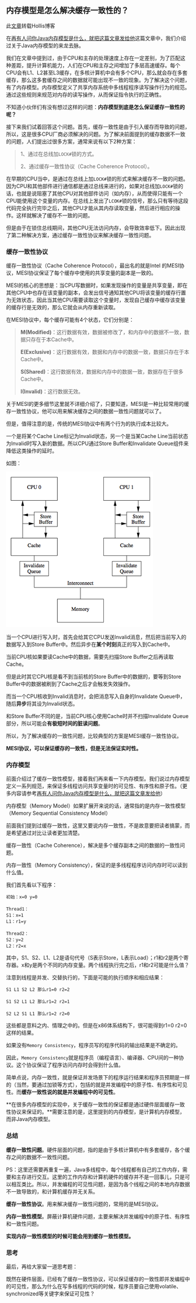 ## 内存模型是怎么解决缓存一致性的？

此[文章](http://www.hollischuang.com/archives/2662)转载Hollis博客

在[再有人问你Java内存模型是什么，就把这篇文章发给他](http://www.hollischuang.com/archives/2550)这篇文章中，我们介绍过关于Java内存模型的来龙去脉。

我们在文章中提到过，由于CPU和主存的处理速度上存在一定差别，为了匹配这种差距，提升计算机能力，人们在CPU和主存之间增加了多层高速缓存。每个CPU会有L1、L2甚至L3缓存，在多核计算机中会有多个CPU，那么就会存在多套缓存，那么这多套缓存之间的数据就可能出现不一致的现象。为了解决这个问题，有了内存模型。内存模型定义了共享内存系统中多线程程序读写操作行为的规范。通过这些规则来规范对内存的读写操作，从而保证指令执行的正确性。

不知道小伙伴们有没有想过这样的问题：**内存模型到底是怎么保证缓存一致性的呢？**

接下来我们试着回答这个问题。首先，缓存一致性是由于引入缓存而导致的问题，所以，这是很多CPU厂商必须解决的问题。为了解决前面提到的缓存数据不一致的问题，人们提出过很多方案，通常来说有以下2种方案：

> 1、通过在总线加`LOCK#`锁的方式。
>
> 2、通过缓存一致性协议（Cache Coherence Protocol）。

在早期的CPU当中，是通过在总线上加`LOCK#`锁的形式来解决缓存不一致的问题。因为CPU和其他部件进行通信都是通过总线来进行的，如果对总线加`LOCK#`锁的话，也就是说阻塞了其他CPU对其他部件访问（如内存），从而使得只能有一个CPU能使用这个变量的内存。在总线上发出了`LCOK#`锁的信号，那么只有等待这段代码完全执行完毕之后，其他CPU才能从其内存读取变量，然后进行相应的操作。这样就解决了缓存不一致的问题。

但是由于在锁住总线期间，其他CPU无法访问内存，会导致效率低下。因此出现了第二种解决方案，通过缓存一致性协议来解决缓存一致性问题。

### 缓存一致性协议

缓存一致性协议（Cache Coherence Protocol），最出名的就是Intel 的MESI协议，MESI协议保证了每个缓存中使用的共享变量的副本是一致的。

MESI的核心的思想是：当CPU写数据时，如果发现操作的变量是共享变量，即在其他CPU中也存在该变量的副本，会发出信号通知其他CPU将该变量的缓存行置为无效状态，因此当其他CPU需要读取这个变量时，发现自己缓存中缓存该变量的缓存行是无效的，那么它就会从内存重新读取。

在MESI协议中，每个缓存可能有4个状态，它们分别是：

> **M(Modified)**：这行数据有效，数据被修改了，和内存中的数据不一致，数据只存在于本Cache中。
>
> **E(Exclusive)**：这行数据有效，数据和内存中的数据一致，数据只存在于本Cache中。
>
> **S(Shared)**：这行数据有效，数据和内存中的数据一致，数据存在于很多Cache中。
>
> **I(Invalid)**：这行数据无效。

关于MESI的更多细节这里就不详细介绍了，只要知道，MESI是一种比较常用的缓存一致性协议，他可以用来解决缓存之间的数据一致性问题就可以了。

但是，值得注意的是，传统的MESI协议中有两个行为的执行成本比较大。

一个是将某个Cache Line标记为Invalid状态，另一个是当某Cache Line当前状态为Invalid时写入新的数据。所以CPU通过Store Buffer和Invalidate Queue组件来降低这类操作的延时。

如图：

![cache_sync](assets/cache_sync.png) 



当一个CPU进行写入时，首先会给其它CPU发送Invalid消息，然后把当前写入的数据写入到Store Buffer中。然后异步在**某个时刻**真正的写入到Cache中。

当前CPU核如果要读Cache中的数据，需要先扫描Store Buffer之后再读取Cache。

但是此时其它CPU核是看不到当前核的Store Buffer中的数据的，要等到Store Buffer中的数据被刷到了Cache之后才会触发失效操作。

而当一个CPU核收到Invalid消息时，会把消息写入自身的Invalidate Queue中，随后**异步**将其设为Invalid状态。

和Store Buffer不同的是，当前CPU核心使用Cache时并不扫描Invalidate Queue部分，所以可能会**有极短时间的脏读问题**。

所以，为了解决缓存的一致性问题，比较典型的方案是MESI缓存一致性协议。

**MESI协议，可以保证缓存的一致性，但是无法保证实时性。**

### 内存模型

前面介绍过了缓存一致性模型，接着我们再来看一下内存模型。我们说过内存模型定义一系列规范，来保证多线程访问共享变量时的可见性、有序性和原子性。（更多内容请参考[再有人问你Java内存模型是什么，就把这篇文章发给他](http://www.hollischuang.com/archives/2550)）

内存模型（Memory Model）如果扩展开来说的话，通常指的是内存一致性模型（Memory Sequential Consistency Model）

前面我们提到过缓存一致性，这里又要说内存一致性，不是故意要把读者搞蒙，而是希望通过对比让读者更加清楚。

缓存一致性（Cache Coherence），解决是多个缓存副本之间的数据的一致性问题。

内存一致性（Memory Consistency），保证的是多线程程序访问内存时可以读到什么值。

我们首先看以下程序：

```
初始：x=0 y=0

Thread1：
S1：x=1
L1：r1=y

Thread2：
S2：y=2
L2：r2=x
```

其中，S1、S2、L1、L2是语句代号（S表示Store，L表示Load）；r1和r2是两个寄存器。x和y是两个不同的内存变量。两个线程执行完之后，r1和r2可能是什么值？

注意到线程是并发、交替执行的，下面是可能的执行顺序和相应结果：

```
S1 L1 S2 L2 那么r1=0 r2=2

S1 S2 L1 L2 那么r1=2 r2=1

S2 L2 S1 L1 那么r1=2 r2=0
```

这些都是意料之内、情理之中的。但是在x86体系结构下，很可能得到r1=0 r2=0这样的结果。

如果没有`Memory Consistency`，程序员写的程序代码的输出结果是不确定的。

因此，`Memory Consistency`就是程序员（编程语言）、编译器、CPU间的一种协议。这个协议保证了程序访问内存时会得到什么值。

简单点说，内存一致性，就是保证并发场景下的程序运行结果和程序员预期是一样的（当然，要通过加锁等方式），包括的就是并发编程中的原子性、有序性和可见性。而**缓存一致性说的就是并发编程中的可见性**。

**在很多内存模型的实现中，关于缓存一致性的保证都是通过硬件层面缓存一致性协议来保证的。**需要注意的是，这里提到的内存模型，是计算机内存模型，而非Java内存模型。

### 总结

**缓存一致性问题**。硬件层面的问题，指的是由于多核计算机中有多套缓存，各个缓存之间的数据不一致性问题。

PS：这里还需要再重复一遍，Java多线程中，每个线程都有自己的工作内存，需要和主存进行交互。这里的工作内存和计算机硬件的缓存并不是一回事儿，只是可以相互类比。所以，并发编程的可见性问题，是因为各个线程之间的本地内存数据不一致导致的，和计算机缓存并无关系。

**缓存一致性协议**。用来解决缓存一致性问题的，常用的是MESI协议。

**内存一致性模型**。屏蔽计算机硬件问题，主要来解决并发编程中的原子性、有序性和一致性问题。

**实现内存一致性模型的时候可能会用到缓存一致性模型。**

### 思考

最后，再给大家留一道思考题：

既然在硬件层面，已经有了缓存一致性协议，可以保证缓存的一致性即并发编程中的可见性，那么为什么在写多线程的代码的时候，程序员要自己使用volatile、synchronized等关键字来保证可见性？